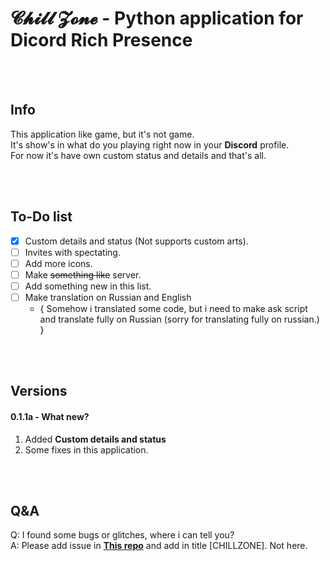 # 𝓒𝓱𝓲𝓵𝓵 𝓩𝓸𝓷𝓮 - Python application for Dicord Rich Presence

<br><br>
## Info 
This application like game, but it's not game.  
It's show's in what do you playing right now in your **Discord** profile.  
For now it's have own custom status and details and that's all.  

<br><br>
## To-Do list

- [x] Custom details and status (Not supports custom arts).
- [ ] Invites with spectating.
- [ ] Add more icons.
- [ ] Make ~~something like~~ server.
- [ ] Add something new in this list.
- [ ] Make translation on Russian and English  
     - { Somehow i translated some code, but i need to make ask script and translate fully on Russian (sorry for translating fully on russian.) }

<br><br>
## Versions
#### 0.1.1a - What new?
1. Added __Custom details and status__
2. Some fixes in this application.

<br><br>
## Q&A
Q: I found some bugs or glitches, where i can tell you?  
A: Please add issue in **[This repo](https://github.com/BlueBerrySans365/ns-issuses-repo)** and add in title [CHILLZONE]. Not here.  

<br><br>
